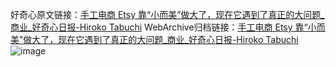 好奇心原文链接：[手工电商 Etsy 靠“小而美”做大了，现在它遇到了真正的大问题_商业_好奇心日报-Hiroko Tabuchi](https://www.qdaily.com/articles/7474.html)
WebArchive归档链接：[手工电商 Etsy 靠“小而美”做大了，现在它遇到了真正的大问题_商业_好奇心日报-Hiroko Tabuchi](http://web.archive.org/web/20181006073447/http://www.qdaily.com:80/articles/7474.html)
![image](http://ww3.sinaimg.cn/large/007d5XDply1g3wjgeiugkj30u06iz7wi)